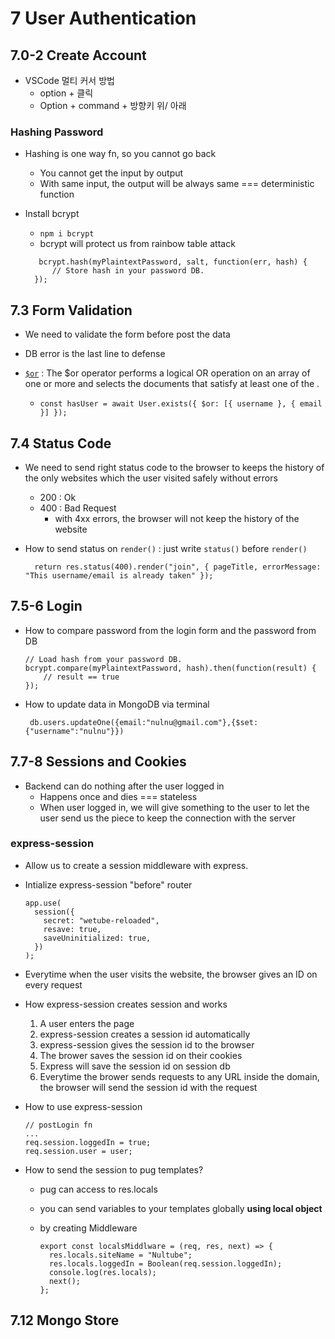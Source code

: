 # 7 User Authentication

## 7.0-2 Create Account

- VSCode 멀티 커서 방법
  - option + 클릭
  - Option + command + 방향키 위/ 아래

### Hashing Password

- Hashing is one way fn, so you cannot go back

  - You cannot get the input by output
  - With same input, the output will be always same === deterministic function

- Install bcrypt
  - `npm i bcrypt`
  - bcrypt will protect us from rainbow table attack
  ```
     bcrypt.hash(myPlaintextPassword, salt, function(err, hash) {
        // Store hash in your password DB.
    });
  ```

## 7.3 Form Validation

- We need to validate the form before post the data
- DB error is the last line to defense

- [`$or`](https://www.mongodb.com/docs/manual/reference/operator/query/or/) : The $or operator performs a logical OR operation on an array of one or more <expressions> and selects the documents that satisfy at least one of the <expressions>.
  - `const hasUser = await User.exists({ $or: [{ username }, { email }] });`

## 7.4 Status Code

- We need to send right status code to the browser to keeps the history of the only websites which the user visited safely without errors

  - 200 : Ok
  - 400 : Bad Request
    - with 4xx errors, the browser will not keep the history of the website

- How to send status on `render()` : just write `status()` before `render()`
  ```
  	return res.status(400).render("join", { pageTitle, errorMessage: "This username/email is already taken" });
  ```

## 7.5-6 Login

- How to compare password from the login form and the password from DB

  ```
  // Load hash from your password DB.
  bcrypt.compare(myPlaintextPassword, hash).then(function(result) {
      // result == true
  });
  ```

- How to update data in MongoDB via terminal
  ```
   db.users.updateOne({email:"nulnu@gmail.com"},{$set:{"username":"nulnu"}})
  ```

## 7.7-8 Sessions and Cookies

- Backend can do nothing after the user logged in
  - Happens once and dies === stateless
  - When user logged in, we will give something to the user to let the user send us the piece to keep the connection with the server

### express-session

- Allow us to create a session middleware with express.
- Intialize express-session "before" router

  ```
  app.use(
    session({
      secret: "wetube-reloaded",
      resave: true,
      saveUninitialized: true,
    })
  );
  ```

- Everytime when the user visits the website, the browser gives an ID on every request

- How express-session creates session and works

  1. A user enters the page
  2. express-session creates a session id automatically
  3. express-session gives the session id to the browser
  4. The brower saves the session id on their cookies
  5. Express will save the session id on session db
  6. Everytime the brower sends requests to any URL inside the domain, the browser will send the session id with the request

- How to use express-session

  ```
  // postLogin fn
  ...
  req.session.loggedIn = true;
  req.session.user = user;
  ```

- How to send the session to pug templates?

  - pug can access to res.locals
  - you can send variables to your templates globally **using local object**
  - by creating Middleware

    ```
    export const localsMiddlware = (req, res, next) => {
      res.locals.siteName = "Nultube";
      res.locals.loggedIn = Boolean(req.session.loggedIn);
      console.log(res.locals);
      next();
    };

    ```

## 7.12 Mongo Store
